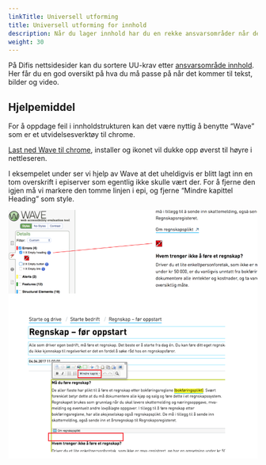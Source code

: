 ```yaml
---
linkTitle: Universell utforming
title: Universell utforming for innhold
description: Når du lager innhold har du en rekke ansvarsområder når det kommer til universell utforming. 
weight: 30
---
```


På Difis nettsidesider kan du sortere UU-krav etter [ansvarsområde innhold](https://uu.difi.no/krav-og-regelverk/wcag-20-standarden). Her får du en god oversikt på hva du må passe på når det kommer til tekst, bilder og video.

## Hjelpemiddel 
For å oppdage feil i innholdstrukturen kan det være nyttig å benytte “Wave” som er et utvidelsesverktøy til chrome.

[Last ned Wave til chrome](https://chrome.google.com/webstore/detail/wave-evaluation-tool/jbbplnpkjmmeebjpijfedlgcdilocofh), installer og ikonet vil dukke opp øverst til høyre i nettleseren.

I eksempelet under ser vi hjelp av Wave at det uheldigvis er blitt lagt inn en tom overskrift i episerver som egentlig ikke skulle vært der. For å fjerne den igjen må vi markere den tomme linjen i epi, og fjerne “Mindre kapittel Heading” som style.

![Wave eksempel](wave-eksempel.png)

